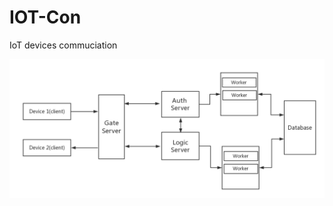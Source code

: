 # IOT-Con
IoT devices commuciation

![image](https://github.com/bnovil/IOT-Con/blob/master/img/IOT.png)<br> 
